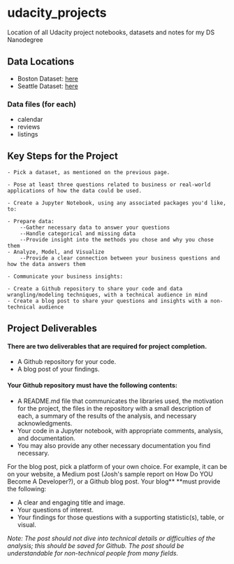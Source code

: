 # udacity_projects
Location of all Udacity project notebooks, datasets and notes for my DS Nanodegree

## Data Locations

- Boston Dataset: [here](https://www.kaggle.com/datasets/airbnb/boston)
- Seattle Dataset: [here](https://www.kaggle.com/datasets/airbnb/seattle/data)

### Data files (for each)
- calendar
- reviews
- listings

## Key Steps for the Project

    - Pick a dataset, as mentioned on the previous page.

    - Pose at least three questions related to business or real-world applications of how the data could be used.

    - Create a Jupyter Notebook, using any associated packages you'd like, to:

    - Prepare data:
        --Gather necessary data to answer your questions
        --Handle categorical and missing data
        --Provide insight into the methods you chose and why you chose them
    - Analyze, Model, and Visualize
        --Provide a clear connection between your business questions and how the data answers them

    - Communicate your business insights:

    - Create a Github repository to share your code and data wrangling/modeling techniques, with a technical audience in mind
    - Create a blog post to share your questions and insights with a non-technical audience

## Project Deliverables

#### There are two deliverables that are required for project completion.
- A Github repository for your code.
- A blog post of your findings.

#### Your Github repository must have the following contents:

- A README.md file that communicates the libraries used, the motivation for the project, the files in the repository with a small description of each, a summary of the results of the analysis, and necessary acknowledgments.
- Your code in a Jupyter notebook, with appropriate comments, analysis, and documentation.
- You may also provide any other necessary documentation you find necessary.

For the blog post, pick a platform of your own choice. For example, it can be on your website, a Medium post (Josh's sample report on How Do YOU Become A Developer?), or a Github blog post. Your blog** **must provide the following:

- A clear and engaging title and image.
- Your questions of interest.
- Your findings for those questions with a supporting statistic(s), table, or visual.

_Note: The post should not dive into technical details or difficulties of the analysis; this should be saved for Github. The post should be understandable for non-technical people from many fields._
